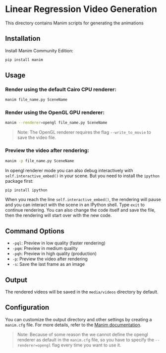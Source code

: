 # Linear Regression Video Generation

This directory contains Manim scripts for generating the animations

## Installation

Install Manim Community Edition:

```bash
pip install manim
```

## Usage

### Render using the default Cairo CPU renderer:

```bash
manim file_name.py SceneName
```

### Render using the OpenGL GPU renderer:

```bash
manim --renderer=opengl file_name.py SceneName 
```

> Note: The OpenGL renderer requires the flag `--write_to_movie` to save the video file.

### Preview the video after rendering:

```bash
manim -p file_name.py SceneName
```

In opengl renderer mode you can also debug interactively with `self.interactive_embed()` in your scene. But you need to install the `ipython` package first:

```bash
pip install ipython
```

When you reach the line `self.interactive_embed()`, the rendering will pause and you can interact with the scene in an IPython shell. Type `exit` to continue rendering. You can also change the code itself and save the file, then the rendering will start over with the new code.

## Command Options

- `-pql`: Preview in low quality (faster rendering)
- `-pqm`: Preview in medium quality
- `-pqh`: Preview in high quality (production)
- `-p`: Preview the video after rendering
- `-s`: Save the last frame as an image

## Output

The rendered videos will be saved in the `media/videos` directory by default.

## Configuration

You can customize the output directory and other settings by creating a `manim.cfg` file. For more details, refer to the [Manim documentation](https://docs.manim.community/en/stable/).

> Note: Because of some reason the we cannot define the opengl renderer as default in the `manim.cfg` file, so you have to specify the `--renderer=opengl` flag every time you want to use it.
